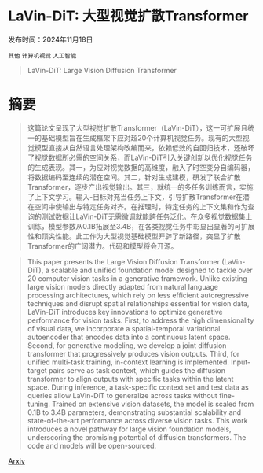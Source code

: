 # LaVin-DiT: 大型视觉扩散Transformer

发布时间：2024年11月18日

`其他` `计算机视觉` `人工智能`

> LaVin-DiT: Large Vision Diffusion Transformer

# 摘要

> 这篇论文呈现了大型视觉扩散Transformer（LaVin-DiT），这一可扩展且统一的基础模型旨在生成框架下应对超20个计算机视觉任务。现有的大型视觉模型直接从自然语言处理架构改编而来，依赖低效的自回归技术，还破坏了视觉数据所必需的空间关系，而LaVin-DiT引入关键创新以优化视觉任务的生成表现。其一，为应对视觉数据的高维度，融入了时空变分自编码器，将数据编码至连续的潜在空间。其二，针对生成建模，研发了联合扩散Transformer，逐步产出视觉输出。其三，就统一的多任务训练而言，实施了上下文学习。输入-目标对充当任务上下文，引导扩散Transformer在潜在空间中使输出与特定任务对齐。在推理时，特定任务的上下文集和作为查询的测试数据让LaVin-DiT无需微调就能跨任务泛化。在众多视觉数据集上训练，模型参数从0.1B拓展至3.4B，在各类视觉任务中彰显出显著的可扩展性和顶尖性能。此工作为大型视觉基础模型开辟了新路径，突显了扩散Transformer的广阔潜力。代码和模型将会开源。

> This paper presents the Large Vision Diffusion Transformer (LaVin-DiT), a scalable and unified foundation model designed to tackle over 20 computer vision tasks in a generative framework. Unlike existing large vision models directly adapted from natural language processing architectures, which rely on less efficient autoregressive techniques and disrupt spatial relationships essential for vision data, LaVin-DiT introduces key innovations to optimize generative performance for vision tasks. First, to address the high dimensionality of visual data, we incorporate a spatial-temporal variational autoencoder that encodes data into a continuous latent space. Second, for generative modeling, we develop a joint diffusion transformer that progressively produces vision outputs. Third, for unified multi-task training, in-context learning is implemented. Input-target pairs serve as task context, which guides the diffusion transformer to align outputs with specific tasks within the latent space. During inference, a task-specific context set and test data as queries allow LaVin-DiT to generalize across tasks without fine-tuning. Trained on extensive vision datasets, the model is scaled from 0.1B to 3.4B parameters, demonstrating substantial scalability and state-of-the-art performance across diverse vision tasks. This work introduces a novel pathway for large vision foundation models, underscoring the promising potential of diffusion transformers. The code and models will be open-sourced.

[Arxiv](https://arxiv.org/abs/2411.11505)